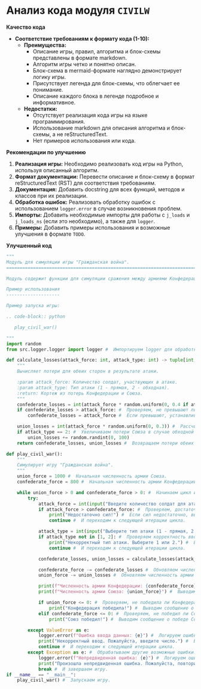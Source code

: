 # Анализ кода модуля `CIVILW`

**Качество кода**

-   **Соответствие требованиям к формату кода (1-10):**
    -   **Преимущества:**
        -   Описание игры, правил, алгоритма и блок-схемы представлены в формате markdown.
        -   Алгоритм игры четко и понятно описан.
        -   Блок-схема в mermaid-формате наглядно демонстрирует логику игры.
        -   Присутствует легенда для блок-схемы, что облегчает ее понимание.
        -   Описание каждого блока в легенде подробное и информативное.
    -   **Недостатки:**
        -   Отсутствует реализация кода игры на языке программирования.
        -   Использование markdown для описания алгоритма и блок-схемы, а не reStructuredText.
        -   Нет примеров использования или кода.

**Рекомендации по улучшению**

1.  **Реализация игры:** Необходимо реализовать код игры на Python, используя описанный алгоритм.
2.  **Формат документации:** Перевести описание и блок-схему в формат reStructuredText (RST) для соответствия требованиям.
3.  **Документация:** Добавить docstring для всех функций, методов и классов при их реализации.
4.  **Обработка ошибок:** Реализовать обработку ошибок с использованием `logger.error` в случае возникновения проблем.
5.  **Импорты:** Добавить необходимые импорты для работы с `j_loads` и `j_loads_ns` (если это необходимо), а также для `logger`.
6.  **Примеры:** Добавить примеры использования и возможные улучшения в формате `TODO`.

**Улучшенный код**

```python
"""
Модуль для симуляции игры "Гражданская война".
=========================================================================================

Модуль содержит функции для симуляции сражения между армиями Конфедерации и Союза.

Пример использования
--------------------

Пример запуска игры:

.. code-block:: python

   play_civil_war()

"""
import random
from src.logger.logger import logger #  Импортируем logger для обработки ошибок.

def calculate_losses(attack_force: int, attack_type: int) -> tuple[int, int]:
    """
    Вычисляет потери для обеих сторон в результате атаки.

    :param attack_force: Количество солдат, участвующих в атаке.
    :param attack_type: Тип атаки (1 - прямая, 2 - обходная).
    :return: Кортеж из потерь Конфедерации и Союза.
    """
    confederate_losses = int(attack_force * random.uniform(0, 0.4 if attack_type == 1 else 0.2)) #  Рассчитываем потери Конфедерации в зависимости от типа атаки.
    if confederate_losses > attack_force: #  Проверяем, не превышают ли потери количество атакующих.
        confederate_losses = attack_force #  Если превышают, устанавливаем потери равными количеству атакующих.

    union_losses = int(attack_force * random.uniform(0, 0.3)) #  Рассчитываем потери Союза.
    if attack_type == 2: #  Увеличиваем потери Союза в случае обходной атаки.
        union_losses += random.randint(0, 100)
    return confederate_losses, union_losses #  Возвращаем потери обеих сторон.

def play_civil_war():
    """
    Симулирует игру "Гражданская война".
    """
    union_force = 1000 #  Начальная численность армии Союза.
    confederate_force = 800 #  Начальная численность армии Конфедерации.

    while union_force > 0 and confederate_force > 0: #  Начинаем цикл игры пока обе армии имеют солдат.
        try:
            attack_force = int(input("Введите количество солдат для атаки: ")) #  Запрашиваем у игрока количество солдат для атаки.
            if attack_force > confederate_force: #  Проверяем, достаточно ли у Конфедерации сил для атаки.
                print("Недостаточно сил!") #  Если сил недостаточно, выводим сообщение.
                continue #  И переходим к следующей итерации цикла.

            attack_type = int(input("Выберите тип атаки (1 - прямая, 2 - обходная): ")) #  Запрашиваем тип атаки.
            if attack_type not in [1, 2]: #  Проверяем корректность ввода типа атаки.
                print("Некорректный тип атаки. Выберите 1 или 2.") #  Выводим сообщение об ошибке.
                continue #  И переходим к следующей итерации цикла.

            confederate_losses, union_losses = calculate_losses(attack_force, attack_type) #  Вычисляем потери обеих сторон.

            confederate_force -= confederate_losses #  Обновляем численность армии Конфедерации.
            union_force -= union_losses #  Обновляем численность армии Союза.

            print(f"Численность армии Конфедерации: {confederate_force}") #  Выводим текущую численность армии Конфедерации.
            print(f"Численность армии Союза: {union_force}") #  Выводим текущую численность армии Союза.

            if union_force <= 0: #  Проверяем, не победила ли Конфедерация.
                print("Конфедерация победила!") #  Выводим сообщение о победе Конфедерации.
            elif confederate_force <= 0: #  Проверяем, не победил ли Союз.
                print("Союз победил!") #  Выводим сообщение о победе Союза.

        except ValueError as e:
            logger.error(f"Ошибка ввода данных: {e}") #  Логируем ошибку ввода данных.
            print("Некорректный ввод. Пожалуйста, введите число.") #  Выводим сообщение об ошибке.
            continue #  И переходим к следующей итерации цикла.
        except Exception as e: #  Обрабатываем другие возможные ошибки.
            logger.error(f"Непредвиденная ошибка: {e}") #  Логируем ошибку.
            print("Произошла непредвиденная ошибка. Пожалуйста, повторите попытку.") #  Выводим сообщение об ошибке.
            break #  И завершаем игру.
if __name__ == "__main__":
    play_civil_war() #  Запускаем игру.
```